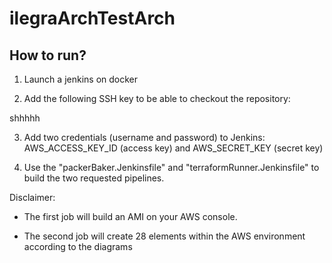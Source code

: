 # ilegraArchTestArch

## How to run?

1. Launch a jenkins on docker

2. Add the following SSH key to be able to checkout the repository:

shhhhh

3. Add two credentials (username and password) to Jenkins: AWS_ACCESS_KEY_ID (access key) and AWS_SECRET_KEY (secret key)

4. Use the "packerBaker.Jenkinsfile" and "terraformRunner.Jenkinsfile" to build the two requested pipelines.

Disclaimer:

- The first job will build an AMI on your AWS console.

- The second job will create 28 elements within the AWS environment according to the diagrams
